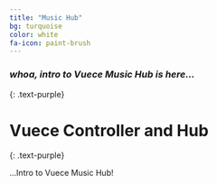 ```yaml
---
title: "Music Hub"
bg: turquoise
color: white
fa-icon: paint-brush
---
```


### *whoa, intro to Vuece Music Hub is here...*
{: .text-purple}

<span class="fa-stack subtlecircle" style="font-size:100px; background:rgba(255,166,0,0.1)">
  <i class="fa fa-circle fa-stack-2x text-white"></i>
  <i class="fa fa-bicycle fa-stack-1x text-orange"></i>
</span>

# Vuece Controller and Hub
{: .text-purple}


…Intro to Vuece Music Hub!